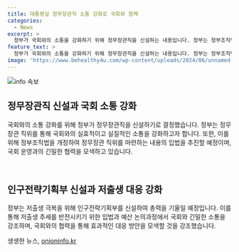 ```yaml
---
title: 대통령실 정무장관직 소통 강화로 국회와 함께
categories:
  - News
excerpt: >
  정부가 국회와의 소통을 강화하기 위해 정무장관직을 신설하는 내용입니다. 정부는 정부조직법에 이를 반영할 예정이며, 저출생 문제 해결을 위해 인구전략기획부를 신설하여 이에 대한 입법과 예산 논의에서 국회와 긴밀한 소통을 강조했습니다.
feature_text: >
  정부가 국회와의 소통을 강화하기 위해 정무장관직을 신설하는 내용입니다. 정부는 정부조직법에 이를 반영할 예정이며, 저출생 문제 해결을 위해 인구전략기획부를 신설하여 이에 대한 입법과 예산 논의에서 국회와 긴밀한 소통을 강조했습니다.
image: 'https://www.behealthy4u.com/wp-content/uploads/2024/06/unnamed-file.png'
---
```


<p><img src="https://www.behealthy4u.com/wp-content/uploads/2024/06/unnamed-file.png" alt="info 속보" /></p>

<h2 data-ke-size="size26">정무장관직 신설과 국회 소통 강화</h2>

<p>국회와의 소통 강화를 위해 정부가 정무장관직을 신설하기로 결정했습니다. 정부는 정무장관 직위를 통해 국회와의 실효적이고 실질적인 소통을 강화하고자 합니다. 또한, 이를 위해 정부조직법을 개정하여 정무장관 직위를 마련하는 내용의 입법을 추진할 예정이며, 국회 운영과의 긴밀한 협력을 모색하고 있습니다.</p>

<p data-ke-size="size16">&nbsp;</p>

<h2 data-ke-size="size26">인구전략기획부 신설과 저출생 대응 강화</h2>

<p>정부는 저출생 극복을 위해 인구전략기획부를 신설하여 총력을 기울일 예정입니다. 이를 통해 저출생 추세를 반전시키기 위한 입법과 예산 논의과정에서 국회와 긴밀한 소통을 강조하며, 국회와의 협력을 통해 효과적인 대응 방안을 모색할 것을 강조했습니다.</p>
생생한 뉴스, <a href="https://onioninfo.kr" rel="dofollow">onioninfo.kr</a>


